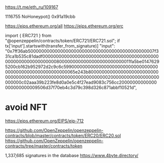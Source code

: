 https://t.me/eth_ru/109167

1116755	NoHoneypot() 0x91a19cbb

https://eips.ethereum.org/all
https://eips.ethereum.org/erc

import { ERC721 } from "@openzeppelin/contracts/token/ERC721/ERC721.sol";
if tx['input'].startswith(transfer_from_signature)]
"input": "0x7ff36ab50000000000000000000000000000000000000000000007f331ca1b535c81dadf000000000000000000000000000000000000000000000000000000000000008000000000000000000000000011fa5be01476295200cb162b952972d2c9c6c5990000000000000000000000000000000000000000000000000000000065e243b80000000000000000000000000000000000000000000000000000000000000002000000000000000000000000c02aaa39b223fe8d0a0e5c4f27ead9083c756cc20000000000000000000000009506d37f70eb4c3d79c398d326c871abbf10521d",


# avoid NFT
https://eips.ethereum.org/EIPS/eip-712 

https://github.com/OpenZeppelin/openzeppelin-contracts/blob/master/contracts/token/ERC20/ERC20.sol
https://github.com/OpenZeppelin/openzeppelin-contracts/tree/master/contracts/token

1,337,685 signatures in the database
https://www.4byte.directory/